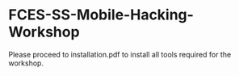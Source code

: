 # FCES-SS-Mobile-Hacking-Workshop

Please proceed to installation.pdf to install all tools required for the workshop.

